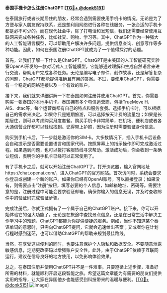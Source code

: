 **泰国手機卡怎么注册ChatGPT [[TG💪+ @donk5151](https://t.me/s/donk5151)]**

在泰国旅行或者长期居住的朋友，经常会遇到需要使用手机卡的情况。无论是为了方便与家人朋友保持联系，还是想利用网络进行各种在线服务，一张合适的手机卡都是必不可少的。而在现代社会中，除了打电话和发短信，我们还需要经常使用互联网来完成各种任务，比如社交、购物、学习等。其中，ChatGPT作为一种强大的人工智能语言模型，可以帮助用户解决许多问题，提供信息查询、创意写作等多种功能。因此，如何在泰国注册ChatGPT就成为了一个值得探讨的话题。

首先，让我们了解一下什么是ChatGPT。ChatGPT是由美国的人工智能研究实验室OpenAI开发的一款对话式人工智能模型。它能够通过理解和生成自然语言来进行交流，帮助用户完成各种任务。无论是编写电子邮件、创作故事，还是解答复杂的问题，ChatGPT都能提供准确且有用的答案。不过，要使用ChatGPT，你需要有一个稳定的网络连接以及一个有效的账户。

接下来，我们就来详细讲解一下在泰国如何注册并使用ChatGPT。首先，你需要购买一张泰国的本地手机卡。泰国拥有多个电信运营商，包括TrueMove H、AIS、dtac等，每个运营商都有自己的特点和服务套餐。选择手机卡时，可以根据自己的需求来决定。如果你只是短期旅游，可以选择按天计费的流量包；如果是长期居住，则可以考虑购买月度套餐。购买手机卡非常简单，在机场、便利店或者各大通信营业厅都可以轻松找到。记得带上护照，因为注册时需要验证身份信息。

购买到手机卡后，下一步就是激活你的SIM卡。大多数情况下，插入手机卡后设备会自动提示是否需要设置语言和国家代码。按照屏幕上的指示操作即可完成激活过程。如果遇到问题，也可以拨打客服热线寻求帮助。激活成功后，你会收到一条确认短信，表明你的手机卡已经可以正常使用了。

有了手机卡之后，就可以开始注册ChatGPT了。打开浏览器，输入官网地址https://chat.openai.com/，进入ChatGPT的官方网站。首次访问时，系统会要求你登录或创建一个新的账户。如果你已经有OpenAI账号，可以直接登录；如果没有，则需要点击“注册”按钮，填写必要的个人信息，如邮箱地址、密码等。需要注意的是，注册过程中可能会要求验证邮箱，确保你输入的信息无误，并及时查收邮件中的验证码完成验证步骤。

完成注册后，你就正式拥有了一个属于自己的ChatGPT账户。接下来，你可以开始体验它的强大功能了。无论是在旅途中查找景点信息，还是在日常生活中解决工作学习中的难题，ChatGPT都能为你提供便捷的服务。例如，当你不知道某个泰语单词的意思时，只需向ChatGPT提问，它就会迅速给出答案；又或者你在计划行程时感到迷茫，也可以借助ChatGPT的帮助来规划最佳路线。

当然，在享受这些便利的同时，也要注意保护个人隐私和数据安全。不要随意泄露敏感信息，定期更改密码以增强账户安全性。此外，由于ChatGPT依赖于互联网运行，建议在信号良好的地方使用，以免影响体验效果。

总之，在泰国注册并使用ChatGPT并不是一件难事。只要遵循上述步骤，准备好所需的材料，就能顺利开启这段智能之旅。希望这篇文章能为有需要的朋友们提供实用的指导，让大家在异国他乡也能感受到科技带来的温暖与便利。[[TG💪+ @donk5151](https://t.me/s/donk5151) ![Image](https://i.postimg.cc/rwNCRYN7/Snipaste-2025-04-30-17-27-05.png)]
